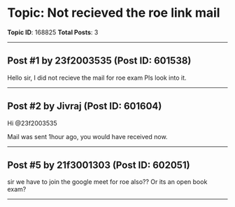# Topic: Not recieved the roe link mail
**Topic ID**: 168825
**Total Posts**: 3

---

## Post #1 by 23f2003535 (Post ID: 601538)
Hello sir, I did not recieve the mail for roe exam Pls look into it.

---

## Post #2 by Jivraj (Post ID: 601604)
Hi 
@23f2003535


Mail was sent 1hour ago, you would have received now.

---

## Post #5 by 21f3001303 (Post ID: 602051)
sir we have to join the google meet for roe also?? Or its an open book exam?

---
